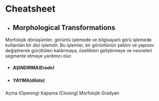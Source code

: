 # Cheatsheet

* ## Morphological Transformations

Morfolojik dönüşümler, görüntü işlemede ve bilgisayarlı görü işlemede kullanılan bir dizi işlemdir. Bu işlemler, bir görüntünün şeklini ve yapısını değiştirerek gürültüleri kaldırmaya, özellikleri geliştirmeye ve nesneleri segmente etmeye yardımcı olur.
 
* ##### AŞINDIRMA(Erode)
* ##### YAYMA(dilate)  
 Açma (Opening)
 Kapama (Closing)
 Morfolojik Gradyan

